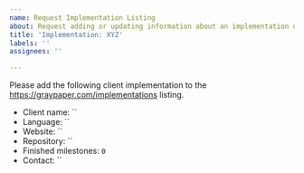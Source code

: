 ```yaml
---
name: Request Implementation Listing
about: Request adding or updating information about an implementation of the graypaper.
title: 'Implementation: XYZ'
labels: ''
assignees: ''

---
```


Please add the following client implementation to the https://graypaper.com/implementations listing.

+ Client name: ``
+ Language: ``
+ Website: ``
+ Repository: ``
+ Finished milestones: `0`
+ Contact: ``

